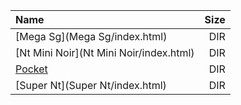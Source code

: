 |Name|Size|
|:---|---:|
|[Mega Sg](Mega Sg/index.html)|DIR|
|[Nt Mini Noir](Nt Mini Noir/index.html)|DIR|
|[Pocket](Pocket/index.html)|DIR|
|[Super Nt](Super Nt/index.html)|DIR|
